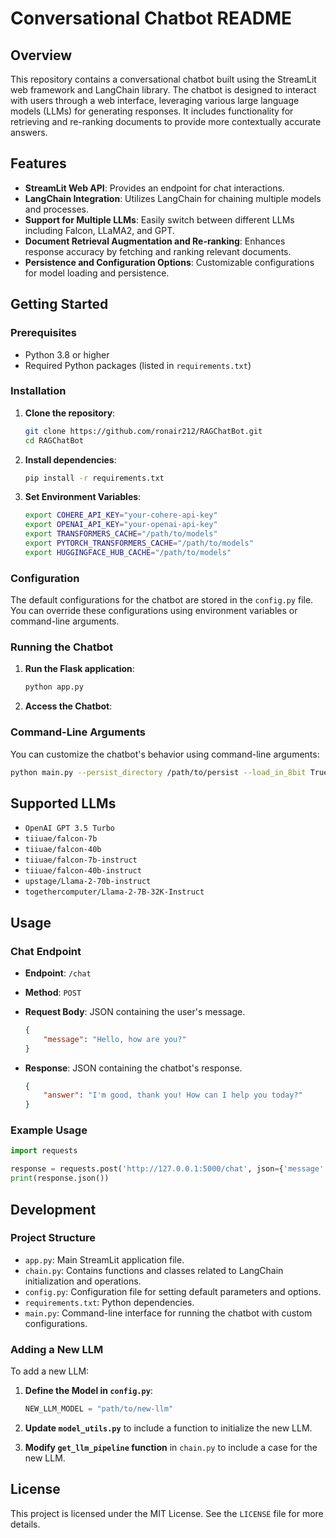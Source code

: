 # Conversational Chatbot README

## Overview

This repository contains a conversational chatbot built using the StreamLit web framework and LangChain library. The chatbot is designed to interact with users through a web interface, leveraging various large language models (LLMs) for generating responses. It includes functionality for retrieving and re-ranking documents to provide more contextually accurate answers.

## Features

- **StreamLit Web API**: Provides an endpoint for chat interactions.
- **LangChain Integration**: Utilizes LangChain for chaining multiple models and processes.
- **Support for Multiple LLMs**: Easily switch between different LLMs including Falcon, LLaMA2, and GPT.
- **Document Retrieval Augmentation and Re-ranking**: Enhances response accuracy by fetching and ranking relevant documents.
- **Persistence and Configuration Options**: Customizable configurations for model loading and persistence.

## Getting Started

### Prerequisites

- Python 3.8 or higher
- Required Python packages (listed in `requirements.txt`)

### Installation

1. **Clone the repository**:
    ```bash
    git clone https://github.com/ronair212/RAGChatBot.git
    cd RAGChatBot
    ```

2. **Install dependencies**:
    ```bash
    pip install -r requirements.txt
    ```

3. **Set Environment Variables**:
    ```bash
    export COHERE_API_KEY="your-cohere-api-key"
    export OPENAI_API_KEY="your-openai-api-key"
    export TRANSFORMERS_CACHE="/path/to/models"
    export PYTORCH_TRANSFORMERS_CACHE="/path/to/models"
    export HUGGINGFACE_HUB_CACHE="/path/to/models"
    ```

### Configuration

The default configurations for the chatbot are stored in the `config.py` file. You can override these configurations using environment variables or command-line arguments.

### Running the Chatbot

1. **Run the Flask application**:
    ```bash
    python app.py
    ```

2. **Access the Chatbot**:
    

### Command-Line Arguments

You can customize the chatbot's behavior using command-line arguments:

```bash
python main.py --persist_directory /path/to/persist --load_in_8bit True --llm "tiiuae/falcon-7b" --rephrase True
```

## Supported LLMs

- `OpenAI GPT 3.5 Turbo`
- `tiiuae/falcon-7b`
- `tiiuae/falcon-40b`
- `tiiuae/falcon-7b-instruct`
- `tiiuae/falcon-40b-instruct`
- `upstage/Llama-2-70b-instruct`
- `togethercomputer/Llama-2-7B-32K-Instruct`

## Usage

### Chat Endpoint

- **Endpoint**: `/chat`
- **Method**: `POST`
- **Request Body**: JSON containing the user's message.
    ```json
    {
        "message": "Hello, how are you?"
    }
    ```

- **Response**: JSON containing the chatbot's response.
    ```json
    {
        "answer": "I'm good, thank you! How can I help you today?"
    }
    ```

### Example Usage

```python
import requests

response = requests.post('http://127.0.0.1:5000/chat', json={'message': 'Hello'})
print(response.json())
```

## Development

### Project Structure

- `app.py`: Main StreamLit application file.
- `chain.py`: Contains functions and classes related to LangChain initialization and operations.
- `config.py`: Configuration file for setting default parameters and options.
- `requirements.txt`: Python dependencies.
- `main.py`: Command-line interface for running the chatbot with custom configurations.

### Adding a New LLM

To add a new LLM:

1. **Define the Model in `config.py`**:
    ```python
    NEW_LLM_MODEL = "path/to/new-llm"
    ```

2. **Update `model_utils.py`** to include a function to initialize the new LLM.

3. **Modify `get_llm_pipeline` function** in `chain.py` to include a case for the new LLM.

## License

This project is licensed under the MIT License. See the `LICENSE` file for more details.
